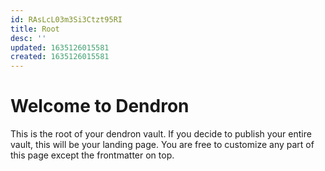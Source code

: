 ```yaml
---
id: RAsLcL03m3Si3Ctzt95RI
title: Root
desc: ''
updated: 1635126015581
created: 1635126015581
---
```


# Welcome to Dendron

This is the root of your dendron vault. If you decide to publish your entire vault, this will be your landing page. You are free to customize any part of this page except the frontmatter on top. 

